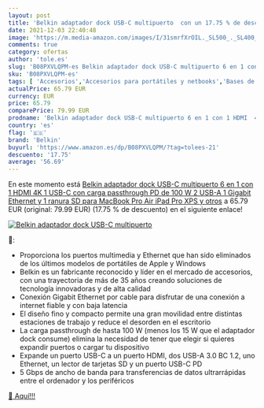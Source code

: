 ```yaml
---
layout: post
title: 'Belkin adaptador dock USB-C multipuerto  con un 17.75 % de descuento'
date: 2021-12-03 22:40:48
image: 'https://m.media-amazon.com/images/I/31smrfXrOIL._SL500_._SL400_.jpg'
comments: true
category: ofertas
author: 'tole.es'
slug: 'B08PXVLQPM-es Belkin adaptador dock USB-C multipuerto 6 en 1 con 1 HDMI...'
sku: 'B08PXVLQPM-es'
tags: [ 'Accesorios','Accesorios para portátiles y netbooks','Bases de conexión para portátiles y netbooks','Cargadores y bases de carga para portátiles y netbooks','Informática','belkin','ipad', ]
actualPrice: 65.79 EUR
currency: EUR
price: 65.79
comparePrice: 79.99 EUR
prodname: 'Belkin adaptador dock USB-C multipuerto 6 en 1 con 1 HDMI  4K   1 USB-C con carga passthrough PD de 100 W  2 USB-A  1 Gigabit Ethernet y 1 ranura SD para MacBook Pro  Air  iPad Pro  XPS y otros'
country: 'es'
flag: '🇪🇸'
brand: 'Belkin'
buyurl: 'https://www.amazon.es/dp/B08PXVLQPM/?tag=tolees-21'
descuento: '17.75'
average: '56.69'
---
```


En este momento está [Belkin adaptador dock USB-C multipuerto 6 en 1 con 1 HDMI  4K   1 USB-C con carga passthrough PD de 100 W  2 USB-A  1 Gigabit Ethernet y 1 ranura SD para MacBook Pro  Air  iPad Pro  XPS y otros](https://www.amazon.es/dp/B08PXVLQPM/?tag=tolees-21) a 65.79 EUR (original: 79.99 EUR) (17.75 %  de descuento) en el siguiente enlace!

[![Belkin adaptador dock USB-C multipuerto ](https://m.media-amazon.com/images/I/31smrfXrOIL._SL500_._SL400_.jpg)](https://www.amazon.es/dp/B08PXVLQPM/?tag=tolees-21)

🔎:

- Proporciona los puertos multimedia y Ethernet que han sido eliminados de los últimos modelos de portátiles de Apple y Windows
- Belkin es un fabricante reconocido y líder en el mercado de accesorios, con una trayectoria de más de 35 años creando soluciones de tecnología innovadoras y de alta calidad
- Conexión Gigabit Ethernet por cable para disfrutar de una conexión a internet fiable y con baja latencia
- El diseño fino y compacto permite una gran movilidad entre distintas estaciones de trabajo y reduce el desorden en el escritorio
- La carga passthrough de hasta 100 W (menos los 15 W que el adaptador dock consume) elimina la necesidad de tener que elegir si quieres expandir puertos o cargar tu dispositivo
- Expande un puerto USB-C a un puerto HDMI, dos USB-A 3.0 BC 1.2, uno Ethernet, un lector de tarjetas SD y un puerto USB-C PD
- 5 Gbps de ancho de banda para transferencias de datos ultrarrápidas entre el ordenador y los periféricos

[🛒 Aquí!!!](https://www.amazon.es/dp/B08PXVLQPM/?tag=tolees-21)
